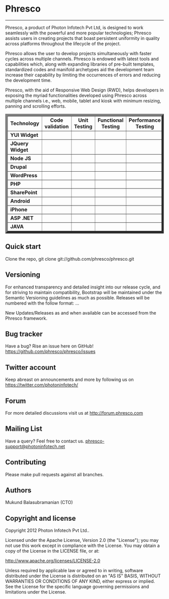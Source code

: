 Phresco 
=================
-----------------
Phresco, a product of Photon Infotech Pvt Ltd, is designed to work seamlessly with the powerful and more popular 
technologies; Phresco assists users in creating projects that boast persistent uniformity in quality across platforms
throughout the lifecycle of the project.

Phresco allows the user to develop projects simultaneously with faster cycles across multiple channels. Phresco is 
endowed with latest tools and capabilities which, along with expanding libraries of pre-built templates, standardized
codes and manifold archetypes aid the development team increase their capability by limiting the occurrences of errors
and reducing the development time.

Phresco, with the aid of Responsive Web Design (RWD), helps developers in exposing the myriad functionalities developed
using Phresco across multiple channels i.e., web, mobile, tablet and kiosk with minimum resizing, panning and scrolling
efforts.



<Table Border="7" cellpadding="5" cellspacing="5" align="center" width="100%">
<tr>
<td align="center"><b>Technology</b></td>
<td align="center"><b>Code validation</b></td>
<td align="center"><b>Unit Testing</b></td>
<td align="center"><b>Functional Testing</b></td>
<td align="center"><b>Performance Testing</b></td>
<td align="center"><b>Load Testing</b></td>
<td align="center"><b>Build & Deployment</b></td>
<td align="center"><b>Continuous Integration</b></td>
<td align="center"><b>Remote Deployment</b></td>
</tr>

<tr>
<td><b>YUI Widget</b></td>
<td><center><img src="http://www.gettyicons.com/free-icons/112/must-have/png/256/check_256.png" 
width="15px" 
height="15px" align="center"></img></center></td>
<td><center><img src="http://www.clker.com/cliparts/8/0/1/9/1195445329999867155jean_victor_balin_cross.svg.med.png" 
width="15px" 
height="15px" align="center"></center></img></td>
<td><center><img src="http://www.gettyicons.com/free-icons/112/must-have/png/256/check_256.png" width="15px" 
height="15px" align="center"></img></center></td>
<td></td>
<td><center><img src="http://www.gettyicons.com/free-icons/112/must-have/png/256/check_256.png" width="15px" 
height="15px" align="center"></img></center></td>
<td><center><img src="http://www.gettyicons.com/free-icons/112/must-have/png/256/check_256.png" width="15px" 
height="15px" align="center"></img></center></td>
<td><center><img src="http://www.gettyicons.com/free-icons/112/must-have/png/256/check_256.png" width="15px" 
height="15px" align="center"></img></center></td>
<td><center><img src="http://www.gettyicons.com/free-icons/112/must-have/png/256/check_256.png" width="15px" 
height="15px" align="center"></img></center></td>
</tr>

<tr>
<td><b>JQuery Widget</b></td>
<td><center><img src="http://www.gettyicons.com/free-icons/112/must-have/png/256/check_256.png" 
width="15px" 
height="15px" align="center"></img></center></td>
<td><center><img src="http://www.gettyicons.com/free-icons/112/must-have/png/256/check_256.png" width="15px" 
height="15px" align="center"></center></img></td>
<td><center><img src="http://www.gettyicons.com/free-icons/112/must-have/png/256/check_256.png" width="15px" 
height="15px" align="center"></img></center></td>
<td></td>
<td><center><img src="http://www.gettyicons.com/free-icons/112/must-have/png/256/check_256.png" width="15px" 
height="15px" align="center"></img></center></td>
<td><center><img src="http://www.gettyicons.com/free-icons/112/must-have/png/256/check_256.png" width="15px" 
height="15px" align="center"></img></center></td>
<td><center><img src="http://www.gettyicons.com/free-icons/112/must-have/png/256/check_256.png" width="15px" 
height="15px" align="center"></img></center></td>
<td><center><img src="http://www.gettyicons.com/free-icons/112/must-have/png/256/check_256.png" width="15px" 
height="15px" align="center"></img></center></td>
</tr>

<tr>
<td><b>Node JS</b></td>
<td><center><img src="http://www.gettyicons.com/free-icons/112/must-have/png/256/check_256.png" 
width="15px" 
height="15px" align="center"></img></center></td>
<td><center><img src="http://www.gettyicons.com/free-icons/112/must-have/png/256/check_256.png" 
width="15px" 
height="15px" align="center"></center></img></td>
<td><center><img src="http://www.gettyicons.com/free-icons/112/must-have/png/256/check_256.png" width="15px" 
height="15px" align="center"></img></center></td>
<td><center><img src="http://www.gettyicons.com/free-icons/112/must-have/png/256/check_256.png" width="15px" 
height="15px" align="center"></img></center></td>
<td><center><img src="http://www.gettyicons.com/free-icons/112/must-have/png/256/check_256.png" width="15px" 
height="15px" align="center"></img></center></td>
<td><center><img src="http://www.gettyicons.com/free-icons/112/must-have/png/256/check_256.png" width="15px" 
height="15px" align="center"></img></center></td>
<td><center><img src="http://www.gettyicons.com/free-icons/112/must-have/png/256/check_256.png" width="15px" 
height="15px" align="center"></img></center></td>
<td><center><img src="http://www.clker.com/cliparts/8/0/1/9/1195445329999867155jean_victor_balin_cross.svg.med.png" 
width="15px" 
height="15px" align="center"></img></center></td>
</tr>

<tr>
<td><b>Drupal</b></td>
<td><center><img src="http://www.clker.com/cliparts/8/0/1/9/1195445329999867155jean_victor_balin_cross.svg.med.png" 
width="15px" 
height="15px" align="center"></img></center></td>
<td><center><img src="http://www.clker.com/cliparts/8/0/1/9/1195445329999867155jean_victor_balin_cross.svg.med.png" 
width="15px" 
height="15px" align="center"></center></img></td>
<td><center><img src="http://www.gettyicons.com/free-icons/112/must-have/png/256/check_256.png" width="15px" 
height="15px" align="center"></img></center></td>
<td><center><img src="http://www.gettyicons.com/free-icons/112/must-have/png/256/check_256.png" width="15px" 
height="15px" align="center"></img></center></td>
<td><center><img src="http://www.gettyicons.com/free-icons/112/must-have/png/256/check_256.png" width="15px" 
height="15px" align="center"></img></center></td>
<td><center><img src="http://www.gettyicons.com/free-icons/112/must-have/png/256/check_256.png" width="15px" 
height="15px" align="center"></img></center></td>
<td><center><img src="http://www.gettyicons.com/free-icons/112/must-have/png/256/check_256.png" width="15px" 
height="15px" align="center"></img></center></td>
<td><center><img src="http://www.clker.com/cliparts/8/0/1/9/1195445329999867155jean_victor_balin_cross.svg.med.png" 
width="15px" 
height="15px" align="center"></img></center></td>
</tr>

<tr>
<td><b>WordPress</b></td>
<td><center><img src="http://www.clker.com/cliparts/8/0/1/9/1195445329999867155jean_victor_balin_cross.svg.med.png" 
width="15px" 
height="15px" align="center"></img></center></td>
<td><center><img src="http://www.gettyicons.com/free-icons/112/must-have/png/256/check_256.png" width="15px" 
height="15px" align="center"></center></img></td>
<td><center><img src="http://www.gettyicons.com/free-icons/112/must-have/png/256/check_256.png" width="15px" 
height="15px" align="center"></img></center></td>
<td><center><img src="http://www.gettyicons.com/free-icons/112/must-have/png/256/check_256.png" width="15px" 
height="15px" align="center"></img></center></td>
<td><center><img src="http://www.gettyicons.com/free-icons/112/must-have/png/256/check_256.png" width="15px" 
height="15px" align="center"></img></center></td>
<td><center><img src="http://www.gettyicons.com/free-icons/112/must-have/png/256/check_256.png" width="15px" 
height="15px" align="center"></img></center></td>
<td><center><img src="http://www.gettyicons.com/free-icons/112/must-have/png/256/check_256.png" width="15px" 
height="15px" align="center"></img></center></td>
<td><center><img src="http://www.clker.com/cliparts/8/0/1/9/1195445329999867155jean_victor_balin_cross.svg.med.png" 
width="15px" 
height="15px" align="center"></img></center></td>
</tr>


<tr>
<td><b>PHP</b></td>
<td><center><img src="http://www.gettyicons.com/free-icons/112/must-have/png/256/check_256.png" width="15px" 
height="15px" align="center"></img></center></td>
<td><center><img src="http://www.gettyicons.com/free-icons/112/must-have/png/256/check_256.png" width="15px" 
height="15px" align="center"></center></img></td>
<td><center><img src="http://www.gettyicons.com/free-icons/112/must-have/png/256/check_256.png" width="15px" 
height="15px" align="center"></img></center></td>
<td><center><img src="http://www.gettyicons.com/free-icons/112/must-have/png/256/check_256.png" width="15px" 
height="15px" align="center"></img></center></td>
<td><center><img src="http://www.gettyicons.com/free-icons/112/must-have/png/256/check_256.png" width="15px" 
height="15px" align="center"></img></center></td>
<td><center><img src="http://www.gettyicons.com/free-icons/112/must-have/png/256/check_256.png" width="15px" 
height="15px" align="center"></img></center></td>
<td><center><img src="http://www.gettyicons.com/free-icons/112/must-have/png/256/check_256.png" width="15px" 
height="15px" align="center"></img></center></td>
<td><center><img src="http://www.clker.com/cliparts/8/0/1/9/1195445329999867155jean_victor_balin_cross.svg.med.png" 
width="15px" 
height="15px" align="center"></img></center></td>
</tr>


<tr>
<td><b>SharePoint</b></td>
<td><center><img src="http://www.gettyicons.com/free-icons/112/must-have/png/256/check_256.png" width="15px" 
height="15px" align="center"></img></center></td>
<td><center><img src="http://www.gettyicons.com/free-icons/112/must-have/png/256/check_256.png" width="15px" 
height="15px" align="center"></center></img></td>
<td><center><img src="http://www.gettyicons.com/free-icons/112/must-have/png/256/check_256.png" width="15px" 
height="15px" align="center"></img></center></td>
<td><center><img src="http://www.gettyicons.com/free-icons/112/must-have/png/256/check_256.png" width="15px" 
height="15px" align="center"></img></center></td>
<td><center><img src="http://www.gettyicons.com/free-icons/112/must-have/png/256/check_256.png" width="15px" 
height="15px" align="center"></img></center></td>
<td><center><img src="http://www.gettyicons.com/free-icons/112/must-have/png/256/check_256.png" width="15px" 
height="15px" align="center"></img></center></td>
<td><center><img src="http://www.gettyicons.com/free-icons/112/must-have/png/256/check_256.png" width="15px" 
height="15px" align="center"></img></center></td>
<td><center><img src="http://www.clker.com/cliparts/8/0/1/9/1195445329999867155jean_victor_balin_cross.svg.med.png" 
width="15px" 
height="15px" align="center"></img></center></td>
</tr>


<tr>
<td><b>Android</b></td>
<td><center><img src="http://www.gettyicons.com/free-icons/112/must-have/png/256/check_256.png" width="15px" 
height="15px" align="center"></img></center></td>
<td><center><img src="http://www.gettyicons.com/free-icons/112/must-have/png/256/check_256.png" width="15px" 
height="15px" align="center"></center></img></td>
<td><center><img src="http://www.gettyicons.com/free-icons/112/must-have/png/256/check_256.png" width="15px" 
height="15px" align="center"></img></center></td>
<td><center><img src="http://www.gettyicons.com/free-icons/112/must-have/png/256/check_256.png" width="15px" 
height="15px" align="center"></img></center></td>
<td><center><img src="http://www.clker.com/cliparts/8/0/1/9/1195445329999867155jean_victor_balin_cross.svg.med.png" 
width="15px" 
height="15px" align="center"></img></center></td>
<td><center><img src="http://www.gettyicons.com/free-icons/112/must-have/png/256/check_256.png" width="15px" 
height="15px" align="center"></img></center></td>
<td><center><img src="http://www.gettyicons.com/free-icons/112/must-have/png/256/check_256.png" width="15px" 
height="15px" align="center"></img></center></td>
<td><center><img src="http://www.gettyicons.com/free-icons/112/must-have/png/256/check_256.png" width="15px" 
height="15px" align="center"></img></center></td>
</tr>


<tr>
<td><b>iPhone</b></td>
<td><center><img src="http://www.gettyicons.com/free-icons/112/must-have/png/256/check_256.png" width="15px" 
height="15px" align="center"></img></center></td>
<td><center><img src="http://www.gettyicons.com/free-icons/112/must-have/png/256/check_256.png" width="15px" 
height="15px" align="center"></center></img></td>
<td><center><img src="http://www.gettyicons.com/free-icons/112/must-have/png/256/check_256.png" width="15px" 
height="15px" align="center"></img></center></td>
<td><center><img src="http://www.gettyicons.com/free-icons/112/must-have/png/256/check_256.png" width="15px" 
height="15px" align="center"></img></center></td>
<td><center><img src="http://www.clker.com/cliparts/8/0/1/9/1195445329999867155jean_victor_balin_cross.svg.med.png" 
width="15px" 
height="15px" align="center"></img></center></td>
<td><center><img src="http://www.gettyicons.com/free-icons/112/must-have/png/256/check_256.png" width="15px" 
height="15px" align="center"></img></center></td>
<td><center><img src="http://www.gettyicons.com/free-icons/112/must-have/png/256/check_256.png" width="15px" 
height="15px" align="center"></img></center></td>
<td><center><img src="http://www.gettyicons.com/free-icons/112/must-have/png/256/check_256.png" width="15px" 
height="15px" align="center"></img></center></td>
</tr>


<tr>
<td><b>ASP .NET</b></td>
<td><center><img src="http://www.gettyicons.com/free-icons/112/must-have/png/256/check_256.png" width="15px" 
height="15px" align="center"></img></center></td>
<td><center><img src="http://www.gettyicons.com/free-icons/112/must-have/png/256/check_256.png" width="15px" 
height="15px" align="center"></center></img></td>
<td><center><img src="http://www.gettyicons.com/free-icons/112/must-have/png/256/check_256.png" width="15px" 
height="15px" align="center"></img></center></td>
<td><center><img src="http://www.gettyicons.com/free-icons/112/must-have/png/256/check_256.png" width="15px" 
height="15px" align="center"></img></center></td>
<td><center><img src="http://www.gettyicons.com/free-icons/112/must-have/png/256/check_256.png" width="15px" 
height="15px" align="center"></img></center></td>
<td><center><img src="http://www.gettyicons.com/free-icons/112/must-have/png/256/check_256.png" width="15px" 
height="15px" align="center"></img></center></td>
<td><center><img src="http://www.gettyicons.com/free-icons/112/must-have/png/256/check_256.png" width="15px" 
height="15px" align="center"></img></center></td>
<td><center><img src="http://www.clker.com/cliparts/8/0/1/9/1195445329999867155jean_victor_balin_cross.svg.med.png" 
width="15px" 
height="15px" align="center"></img></center></td>
</tr>


<tr>
<td><b>JAVA</b></td>
<td><center><img src="http://www.gettyicons.com/free-icons/112/must-have/png/256/check_256.png" width="15px" 
height="15px" align="center"></img></center></td>
<td><center><img src="http://www.gettyicons.com/free-icons/112/must-have/png/256/check_256.png" width="15px" 
height="15px" align="center"></center></img></td>
<td><center><img src="http://www.gettyicons.com/free-icons/112/must-have/png/256/check_256.png" width="15px" 
height="15px" align="center"></img></center></td>
<td><center><img src="http://www.gettyicons.com/free-icons/112/must-have/png/256/check_256.png" 
width="15px" 
height="15px" align="center"></img></center></td>
<td><center><img src="http://www.gettyicons.com/free-icons/112/must-have/png/256/check_256.png" 
width="15px" 
height="15px" align="center"></img></center></td>
<td><center><img src="http://www.gettyicons.com/free-icons/112/must-have/png/256/check_256.png" width="15px" 
height="15px" align="center"></img></center></td>
<td><center><img src="http://www.gettyicons.com/free-icons/112/must-have/png/256/check_256.png" width="15px" 
height="15px" align="center"></img></center></td>
<td><center><img src="http://www.gettyicons.com/free-icons/112/must-have/png/256/check_256.png" 
width="15px" 
height="15px" align="center"></img></center></td>
</tr>

</Table>


Quick start
-----------

Clone the repo, git clone git://github.com/phresco/phresco.git 

Versioning
----------

For enhanced transparency and detailed insight into our release cycle, and for striving to maintain compatibility, Bootstrap will be maintained under the Semantic Versioning guidelines as much as possible.
Releases will be numbered with the follow format:
<major>.<minor>.<fix>.<iteration>

New Updates/Releases as and when available can be accessed from the Phresco framework. 

Bug tracker
-----------

Have a bug? Rise an issue here on GitHub!
https://github.com/phresco/phresco/issues

Twitter account
---------------

Keep abreast on announcements and more by following us on
https://twitter.com/photoninfotech/

Forum
------

For more detailed discussions visit us at 
http://forum.phresco.com


Mailing List
------------

Have a query? Feel free to contact us.
phresco-support@photoninfotech.net

Contributing
------------

Please make pull requests against all branches. 

Authors
------------

Mukund Balasubramanian (CTO)

Copyright and license
---------------------

Copyright 2012 Photon Infotech Pvt Ltd..

Licensed under the Apache License, Version 2.0 (the "License");
you may not use this work except in compliance with the License.
You may obtain a copy of the License in the LICENSE file, or at:

   http://www.apache.org/licenses/LICENSE-2.0

Unless required by applicable law or agreed to in writing, software
distributed under the License is distributed on an "AS IS" BASIS,
WITHOUT WARRANTIES OR CONDITIONS OF ANY KIND, either express or implied.
See the License for the specific language governing permissions and
limitations under the License.